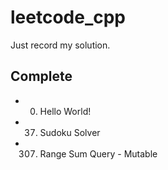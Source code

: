 # leetcode_cpp

Just record my solution.

## Complete

- 000. Hello World!
- 037. Sudoku Solver
- 307. Range Sum Query - Mutable

